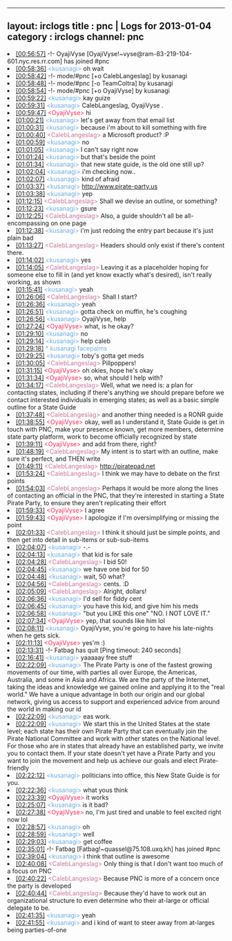 
---
layout: irclogs
title : pnc | Logs for 2013-01-04
category : irclogs
channel: pnc
---
<li class="logitem"><a href="#00:56:57" name="00:56:57" class="time">[00:56:57]</a> -!- <span class="join">OyajiVyse</span> [OyajiVyse!~vyse@ram-83-219-104-601.nyc.res.rr.com] has joined #pnc </li>
<li class="logitem"><a href="#00:58:36" name="00:58:36" class="time">[00:58:36]</a> <span class="person" style="color:#6aace3">&lt;kusanagi&gt;</span> oh wait </li>
<li class="logitem"><a href="#00:58:42" name="00:58:42" class="time">[00:58:42]</a> -!- mode/<span class="mode">#pnc</span> [+o CalebLangeslag] by kusanagi </li>
<li class="logitem"><a href="#00:58:48" name="00:58:48" class="time">[00:58:48]</a> -!- mode/<span class="mode">#pnc</span> [-o TeamColtra] by kusanagi </li>
<li class="logitem"><a href="#00:58:54" name="00:58:54" class="time">[00:58:54]</a> -!- mode/<span class="mode">#pnc</span> [+o OyajiVyse] by kusanagi </li>
<li class="logitem"><a href="#00:59:22" name="00:59:22" class="time">[00:59:22]</a> <span class="person" style="color:#6aace3">&lt;kusanagi&gt;</span> kay guize </li>
<li class="logitem"><a href="#00:59:31" name="00:59:31" class="time">[00:59:31]</a> <span class="person" style="color:#6aace3">&lt;kusanagi&gt;</span> CalebLangeslag, OyajiVyse . </li>
<li class="logitem"><a href="#00:59:47" name="00:59:47" class="time">[00:59:47]</a> <span class="person" style="color:#ff2a5d">&lt;OyajiVyse&gt;</span> hi </li>
<li class="logitem"><a href="#01:00:21" name="01:00:21" class="time">[01:00:21]</a> <span class="person" style="color:#6aace3">&lt;kusanagi&gt;</span> let's get away from that email list </li>
<li class="logitem"><a href="#01:00:31" name="01:00:31" class="time">[01:00:31]</a> <span class="person" style="color:#6aace3">&lt;kusanagi&gt;</span> because i'm about to kill something with fire </li>
<li class="logitem"><a href="#01:00:40" name="01:00:40" class="time">[01:00:40]</a> <span class="person" style="color:#cc749c">&lt;CalebLangeslag&gt;</span> a Microsoft product? :P </li>
<li class="logitem"><a href="#01:00:59" name="01:00:59" class="time">[01:00:59]</a> <span class="person" style="color:#6aace3">&lt;kusanagi&gt;</span> no </li>
<li class="logitem"><a href="#01:01:05" name="01:01:05" class="time">[01:01:05]</a> <span class="person" style="color:#6aace3">&lt;kusanagi&gt;</span> I can't say right now </li>
<li class="logitem"><a href="#01:01:24" name="01:01:24" class="time">[01:01:24]</a> <span class="person" style="color:#6aace3">&lt;kusanagi&gt;</span> but that's beside the point </li>
<li class="logitem"><a href="#01:01:34" name="01:01:34" class="time">[01:01:34]</a> <span class="person" style="color:#6aace3">&lt;kusanagi&gt;</span> that new state guide, is the old one still up? </li>
<li class="logitem"><a href="#01:02:04" name="01:02:04" class="time">[01:02:04]</a> <span class="person" style="color:#6aace3">&lt;kusanagi&gt;</span> i'm checking now.. </li>
<li class="logitem"><a href="#01:02:07" name="01:02:07" class="time">[01:02:07]</a> <span class="person" style="color:#6aace3">&lt;kusanagi&gt;</span> kind of afraid </li>
<li class="logitem"><a href="#01:03:37" name="01:03:37" class="time">[01:03:37]</a> <span class="person" style="color:#6aace3">&lt;kusanagi&gt;</span> <a href="http://www.pirate-party.us/wiki/New_State_Guide" target="_blank">http://www.pirate-party.us</a> </li>
<li class="logitem"><a href="#01:03:38" name="01:03:38" class="time">[01:03:38]</a> <span class="person" style="color:#6aace3">&lt;kusanagi&gt;</span> yep </li>
<li class="logitem"><a href="#01:12:15" name="01:12:15" class="time">[01:12:15]</a> <span class="person" style="color:#cc749c">&lt;CalebLangeslag&gt;</span> Shall we devise an outline, or something? </li>
<li class="logitem"><a href="#01:12:23" name="01:12:23" class="time">[01:12:23]</a> <span class="person" style="color:#6aace3">&lt;kusanagi&gt;</span> gsure </li>
<li class="logitem"><a href="#01:12:25" name="01:12:25" class="time">[01:12:25]</a> <span class="person" style="color:#cc749c">&lt;CalebLangeslag&gt;</span> Also, a guide shouldn't all be all-encompassing on one page </li>
<li class="logitem"><a href="#01:12:38" name="01:12:38" class="time">[01:12:38]</a> <span class="person" style="color:#6aace3">&lt;kusanagi&gt;</span> i'm just redoing the entry part because it's just plain bad </li>
<li class="logitem"><a href="#01:13:27" name="01:13:27" class="time">[01:13:27]</a> <span class="person" style="color:#cc749c">&lt;CalebLangeslag&gt;</span> Headers should only exist if there's content there. </li>
<li class="logitem"><a href="#01:14:02" name="01:14:02" class="time">[01:14:02]</a> <span class="person" style="color:#6aace3">&lt;kusanagi&gt;</span> yes </li>
<li class="logitem"><a href="#01:14:05" name="01:14:05" class="time">[01:14:05]</a> <span class="person" style="color:#cc749c">&lt;CalebLangeslag&gt;</span> Leaving it as a placeholder hoping for someone else to fill in (and yet know exactly what's desired), isn't really working, as shown </li>
<li class="logitem"><a href="#01:15:41" name="01:15:41" class="time">[01:15:41]</a> <span class="person" style="color:#6aace3">&lt;kusanagi&gt;</span> yeah </li>
<li class="logitem"><a href="#01:26:06" name="01:26:06" class="time">[01:26:06]</a> <span class="person" style="color:#cc749c">&lt;CalebLangeslag&gt;</span> Shall I start? </li>
<li class="logitem"><a href="#01:26:36" name="01:26:36" class="time">[01:26:36]</a> <span class="person" style="color:#6aace3">&lt;kusanagi&gt;</span> yeah </li>
<li class="logitem"><a href="#01:26:51" name="01:26:51" class="time">[01:26:51]</a> <span class="person" style="color:#6aace3">&lt;kusanagi&gt;</span> gotta check on muffin, he's coughing </li>
<li class="logitem"><a href="#01:26:56" name="01:26:56" class="time">[01:26:56]</a> <span class="person" style="color:#6aace3">&lt;kusanagi&gt;</span> OyajiVyse, help </li>
<li class="logitem"><a href="#01:27:24" name="01:27:24" class="time">[01:27:24]</a> <span class="person" style="color:#ff2a5d">&lt;OyajiVyse&gt;</span> what, is he okay? </li>
<li class="logitem"><a href="#01:29:10" name="01:29:10" class="time">[01:29:10]</a> <span class="person" style="color:#6aace3">&lt;kusanagi&gt;</span> no </li>
<li class="logitem"><a href="#01:29:14" name="01:29:14" class="time">[01:29:14]</a> <span class="person" style="color:#6aace3">&lt;kusanagi&gt;</span> help caleb </li>
<li class="logitem"><a href="#01:29:18" name="01:29:18" class="time">[01:29:18]</a> <span class="person" style="color:#6aace3">* kusanagi facepalms</span> </li>
<li class="logitem"><a href="#01:29:25" name="01:29:25" class="time">[01:29:25]</a> <span class="person" style="color:#6aace3">&lt;kusanagi&gt;</span> toby's gotta get meds </li>
<li class="logitem"><a href="#01:30:05" name="01:30:05" class="time">[01:30:05]</a> <span class="person" style="color:#cc749c">&lt;CalebLangeslag&gt;</span> Pillpoppers! </li>
<li class="logitem"><a href="#01:31:15" name="01:31:15" class="time">[01:31:15]</a> <span class="person" style="color:#ff2a5d">&lt;OyajiVyse&gt;</span> oh okies, hope he's okay </li>
<li class="logitem"><a href="#01:31:34" name="01:31:34" class="time">[01:31:34]</a> <span class="person" style="color:#ff2a5d">&lt;OyajiVyse&gt;</span> so, what should I help with? </li>
<li class="logitem"><a href="#01:34:17" name="01:34:17" class="time">[01:34:17]</a> <span class="person" style="color:#cc749c">&lt;CalebLangeslag&gt;</span> Well, what we need is: a plan for contacting states, including if there's anything we should prepare before we contact interested individuals in emerging states; as well as a basic simple outline for a State Guide </li>
<li class="logitem"><a href="#01:37:48" name="01:37:48" class="time">[01:37:48]</a> <span class="person" style="color:#cc749c">&lt;CalebLangeslag&gt;</span> and another thing needed is a RONR guide </li>
<li class="logitem"><a href="#01:38:55" name="01:38:55" class="time">[01:38:55]</a> <span class="person" style="color:#ff2a5d">&lt;OyajiVyse&gt;</span> okay, well as I understand it, State Guide is get in touch with PNC, make your presence known, get more members, determine state party platform, work to become officially recognized by state </li>
<li class="logitem"><a href="#01:39:11" name="01:39:11" class="time">[01:39:11]</a> <span class="person" style="color:#ff2a5d">&lt;OyajiVyse&gt;</span> and add from there, right? </li>
<li class="logitem"><a href="#01:48:19" name="01:48:19" class="time">[01:48:19]</a> <span class="person" style="color:#cc749c">&lt;CalebLangeslag&gt;</span> My intent is to start with an outline, make sure it's perfect, and THEN write </li>
<li class="logitem"><a href="#01:49:11" name="01:49:11" class="time">[01:49:11]</a> <span class="person" style="color:#cc749c">&lt;CalebLangeslag&gt;</span> <a href="http://piratepad.net/StateGuideDraft" target="_blank">http://piratepad.net</a> </li>
<li class="logitem"><a href="#01:53:24" name="01:53:24" class="time">[01:53:24]</a> <span class="person" style="color:#cc749c">&lt;CalebLangeslag&gt;</span> I think we may have to debate on the first points </li>
<li class="logitem"><a href="#01:54:03" name="01:54:03" class="time">[01:54:03]</a> <span class="person" style="color:#cc749c">&lt;CalebLangeslag&gt;</span> Perhaps it would be more along the lines of contacting an official in the PNC, that they're interested in starting a State Pirate Party, to ensure they aren't replicating their effort </li>
<li class="logitem"><a href="#01:59:33" name="01:59:33" class="time">[01:59:33]</a> <span class="person" style="color:#ff2a5d">&lt;OyajiVyse&gt;</span> I agree </li>
<li class="logitem"><a href="#01:59:43" name="01:59:43" class="time">[01:59:43]</a> <span class="person" style="color:#ff2a5d">&lt;OyajiVyse&gt;</span> I apologize if I'm oversimplifying or missing the point </li>
<li class="logitem"><a href="#02:01:33" name="02:01:33" class="time">[02:01:33]</a> <span class="person" style="color:#cc749c">&lt;CalebLangeslag&gt;</span> I think it should just be simple points, and then get into detail in sub-items or sub-sub-items </li>
<li class="logitem"><a href="#02:04:07" name="02:04:07" class="time">[02:04:07]</a> <span class="person" style="color:#6aace3">&lt;kusanagi&gt;</span> -.- </li>
<li class="logitem"><a href="#02:04:13" name="02:04:13" class="time">[02:04:13]</a> <span class="person" style="color:#6aace3">&lt;kusanagi&gt;</span> that kid is for sale </li>
<li class="logitem"><a href="#02:04:28" name="02:04:28" class="time">[02:04:28]</a> <span class="person" style="color:#cc749c">&lt;CalebLangeslag&gt;</span> I bid 50! </li>
<li class="logitem"><a href="#02:04:45" name="02:04:45" class="time">[02:04:45]</a> <span class="person" style="color:#6aace3">&lt;kusanagi&gt;</span> we have one bid for 50 </li>
<li class="logitem"><a href="#02:04:48" name="02:04:48" class="time">[02:04:48]</a> <span class="person" style="color:#6aace3">&lt;kusanagi&gt;</span> wait, 50 what? </li>
<li class="logitem"><a href="#02:04:56" name="02:04:56" class="time">[02:04:56]</a> <span class="person" style="color:#cc749c">&lt;CalebLangeslag&gt;</span> cents. :D </li>
<li class="logitem"><a href="#02:05:09" name="02:05:09" class="time">[02:05:09]</a> <span class="person" style="color:#cc749c">&lt;CalebLangeslag&gt;</span> Alright, dollars! </li>
<li class="logitem"><a href="#02:06:36" name="02:06:36" class="time">[02:06:36]</a> <span class="person" style="color:#6aace3">&lt;kusanagi&gt;</span> I'd sell for fiddy cent </li>
<li class="logitem"><a href="#02:06:45" name="02:06:45" class="time">[02:06:45]</a> <span class="person" style="color:#6aace3">&lt;kusanagi&gt;</span> you have this kid, and give him his meds </li>
<li class="logitem"><a href="#02:06:58" name="02:06:58" class="time">[02:06:58]</a> <span class="person" style="color:#6aace3">&lt;kusanagi&gt;</span> "but you LIKE this one" "NO. I NOT LOVE IT." </li>
<li class="logitem"><a href="#02:07:34" name="02:07:34" class="time">[02:07:34]</a> <span class="person" style="color:#ff2a5d">&lt;OyajiVyse&gt;</span> yep, that sounds like him lol </li>
<li class="logitem"><a href="#02:08:11" name="02:08:11" class="time">[02:08:11]</a> <span class="person" style="color:#6aace3">&lt;kusanagi&gt;</span> OyajiVyse, you're going to have his late-nights when he gets sick. </li>
<li class="logitem"><a href="#02:11:13" name="02:11:13" class="time">[02:11:13]</a> <span class="person" style="color:#ff2a5d">&lt;OyajiVyse&gt;</span> yes'm :) </li>
<li class="logitem"><a href="#02:13:31" name="02:13:31" class="time">[02:13:31]</a> -!- <span class="quit">Fatbag</span> has quit [Ping timeout: 240 seconds] </li>
<li class="logitem"><a href="#02:16:41" name="02:16:41" class="time">[02:16:41]</a> <span class="person" style="color:#6aace3">&lt;kusanagi&gt;</span> yaaaaay free stuff </li>
<li class="logitem"><a href="#02:22:09" name="02:22:09" class="time">[02:22:09]</a> <span class="person" style="color:#6aace3">&lt;kusanagi&gt;</span> The Pirate Party is one of the fastest growing movements of our time, with parties all over Europe, the Americas, Australia, and some in Asia and Africa. We are the party of the Internet, taking the ideas and knowledge we gained online and applying it to the "real world." We have a unique advantage in both our origin and our global network, giving us access to support and experienced advice from around the world in making our id </li>
<li class="logitem"><a href="#02:22:09" name="02:22:09" class="time">[02:22:09]</a> <span class="person" style="color:#6aace3">&lt;kusanagi&gt;</span> eas work. </li>
<li class="logitem"><a href="#02:22:09" name="02:22:09" class="time">[02:22:09]</a> <span class="person" style="color:#6aace3">&lt;kusanagi&gt;</span> We start this in the United States at the state level; each state has their own Pirate Party that can eventually join the Pirate National Committee and work with other states on the National level. For those who are in states that already have an established party, we invite you to contact them. If your state doesn't yet have a Pirate Party and you want to join the movement and help us achieve our goals and elect Pirate-friendly </li>
<li class="logitem"><a href="#02:22:12" name="02:22:12" class="time">[02:22:12]</a> <span class="person" style="color:#6aace3">&lt;kusanagi&gt;</span>  politicians into office, this New State Guide is for you. </li>
<li class="logitem"><a href="#02:22:36" name="02:22:36" class="time">[02:22:36]</a> <span class="person" style="color:#6aace3">&lt;kusanagi&gt;</span> what yous think </li>
<li class="logitem"><a href="#02:23:39" name="02:23:39" class="time">[02:23:39]</a> <span class="person" style="color:#ff2a5d">&lt;OyajiVyse&gt;</span> it works </li>
<li class="logitem"><a href="#02:25:07" name="02:25:07" class="time">[02:25:07]</a> <span class="person" style="color:#6aace3">&lt;kusanagi&gt;</span> is it bad? </li>
<li class="logitem"><a href="#02:27:38" name="02:27:38" class="time">[02:27:38]</a> <span class="person" style="color:#ff2a5d">&lt;OyajiVyse&gt;</span> no, I'm just tired and unable to feel excited right now lol </li>
<li class="logitem"><a href="#02:28:57" name="02:28:57" class="time">[02:28:57]</a> <span class="person" style="color:#6aace3">&lt;kusanagi&gt;</span> oh </li>
<li class="logitem"><a href="#02:28:59" name="02:28:59" class="time">[02:28:59]</a> <span class="person" style="color:#6aace3">&lt;kusanagi&gt;</span> well </li>
<li class="logitem"><a href="#02:29:03" name="02:29:03" class="time">[02:29:03]</a> <span class="person" style="color:#6aace3">&lt;kusanagi&gt;</span> get coffee </li>
<li class="logitem"><a href="#02:35:01" name="02:35:01" class="time">[02:35:01]</a> -!- <span class="join">Fatbag</span> [Fatbag!~quassel@75.108.uxq.kh] has joined #pnc </li>
<li class="logitem"><a href="#02:39:04" name="02:39:04" class="time">[02:39:04]</a> <span class="person" style="color:#6aace3">&lt;kusanagi&gt;</span> i think that outline is awesome </li>
<li class="logitem"><a href="#02:40:08" name="02:40:08" class="time">[02:40:08]</a> <span class="person" style="color:#cc749c">&lt;CalebLangeslag&gt;</span> Only thing is that I don't want too much of a focus on PNC </li>
<li class="logitem"><a href="#02:40:22" name="02:40:22" class="time">[02:40:22]</a> <span class="person" style="color:#cc749c">&lt;CalebLangeslag&gt;</span> Because PNC is more of a concern once the party is developed </li>
<li class="logitem"><a href="#02:40:44" name="02:40:44" class="time">[02:40:44]</a> <span class="person" style="color:#cc749c">&lt;CalebLangeslag&gt;</span> Because they'd have to work out an organizational structure to even determine who their at-large or official delegate to be. </li>
<li class="logitem"><a href="#02:41:35" name="02:41:35" class="time">[02:41:35]</a> <span class="person" style="color:#6aace3">&lt;kusanagi&gt;</span> yeah </li>
<li class="logitem"><a href="#02:41:55" name="02:41:55" class="time">[02:41:55]</a> <span class="person" style="color:#6aace3">&lt;kusanagi&gt;</span> and i kind of want to steer away from at-larges being parties-of-one </li>


